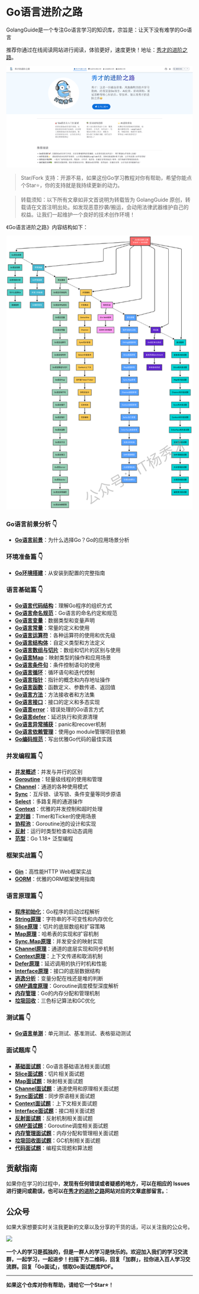 # Go语言进阶之路

GolangGuide是一个专注Go语言学习的知识库，宗旨是：让天下没有难学的Go语言

推荐你通过在线阅读网站进行阅读，体验更好，速度更快！地址：[秀才的进阶之路](https://golangstar.cn)。

![](./assets/golangguide首页.png)

>Star/Fork 支持：开源不易，如果这份Go学习教程对你有帮助，希望你能点个Star⭐，你的支持就是我持续更新的动力。  

>转载须知：以下所有文章如非文首说明为转载皆为 GolangGuide 原创，转载请在文首注明出处。如发现恶意抄袭/搬运，会动用法律武器维护自己的权益。让我们一起维护一个良好的技术创作环境！

《Go语言进阶之路》内容结构如下：

![](./assets/go语言进阶之路.png)

### **Go语言前景分析** 👇
- [**Go语言前景**](https://golangstar.cn/go_series/go_prospect/go_prospect.html)：为什么选择Go？Go的应用场景分析

### **环境准备篇** 👇
- [**Go环境搭建**](https://golangstar.cn/go_series/go_environment/go_environment.html)：从安装到配置的完整指南

### **语言基础篇** 👇
- [**Go语言代码结构**](https://golangstar.cn/go_series/go_base/go_code_structure.html)：理解Go程序的组织方式
- [**Go语言命名规范**](https://golangstar.cn/go_series/go_base/go_naming_standards.html)：Go语言的命名约定和规范
- [**Go语言变量**](https://golangstar.cn/go_series/go_base/go_variable.html)：数据类型和变量声明
- [**Go语言常量**](https://golangstar.cn/go_series/go_base/go_constant.html)：常量的定义和使用
- [**Go语言运算符**](https://golangstar.cn/go_series/go_base/go_operators.html)：各种运算符的使用和优先级
- [**Go语言结构体**](https://golangstar.cn/go_series/go_base/go_struct.html)：自定义类型和方法定义
- [**Go语言数组与切片**](https://golangstar.cn/go_series/go_base/go_slice.html)：数组和切片的区别与使用
- [**Go语言Map**](https://golangstar.cn/go_series/go_base/go_map.html)：映射类型的操作和应用场景
- [**Go语言条件句**](https://golangstar.cn/go_series/go_base/go_condition.html)：条件控制语句的使用
- [**Go语言循环**](https://golangstar.cn/go_series/go_base/go_loop.html)：循环语句和迭代控制
- [**Go语言指针**](https://golangstar.cn/go_series/go_base/go_pointer.html)：指针的概念和内存地址操作
- [**Go语言函数**](https://golangstar.cn/go_series/go_base/go_function.html)：函数定义、参数传递、返回值
- [**Go语言方法**](https://golangstar.cn/go_series/go_base/go_method.html)：方法接收者和方法集
- [**Go语言接口**](https://golangstar.cn/go_series/go_base/go_interface.html)：接口的定义和多态实现
- [**Go语言error**](https://golangstar.cn/go_series/go_base/go_error.html)：错误处理的Go语言方式
- [**Go语言defer**](https://golangstar.cn/go_series/go_base/go_defer.html)：延迟执行和资源清理
- [**Go语言异常捕获**](https://golangstar.cn/go_series/go_base/go_exception.html)：panic和recover机制
- [**Go语言依赖管理**](https://golangstar.cn/go_series/go_base/go_dependency.html)：使用go module管理项目依赖
- [**Go编码规范**](https://golangstar.cn/go_series/go_coding_standards/go_coding_standards.html)：写出优雅Go代码的最佳实践

### **并发编程篇** 👇
- [**并发概述**](https://golangstar.cn/go_series/go_advanced/concurrency.html)：并发与并行的区别
- [**Goroutine**](https://golangstar.cn/go_series/go_advanced/goroutine.html)：轻量级线程的使用和管理
- [**Channel**](https://golangstar.cn/go_series/go_advanced/channel.html)：通道的各种使用模式
- [**Sync**](https://golangstar.cn/go_series/go_advanced/sync.html)：互斥锁、读写锁、条件变量等同步原语
- [**Select**](https://golangstar.cn/go_series/go_advanced/select.html)：多路复用的通道操作
- [**Context**](https://golangstar.cn/go_series/go_advanced/context.html)：优雅的并发控制和超时处理
- [**定时器**](https://golangstar.cn/go_series/go_advanced/timer.html)：Timer和Ticker的使用场景
- [**协程池**](https://golangstar.cn/go_series/go_advanced/goroutine_pool.html)：Goroutine池的设计和实现
- [**反射**](https://golangstar.cn/go_series/go_advanced/reflect.html)：运行时类型检查和动态调用
- [**范型**](https://golangstar.cn/go_series/go_advanced/generics.html)：Go 1.18+ 泛型编程

### **框架实战篇** 👇
- [**Gin**](https://golangstar.cn/go_series/go_framework/gin.html)：高性能HTTP Web框架实战
- [**GORM**](https://golangstar.cn/go_series/go_framework/gorm.html)：优雅的ORM框架使用指南

### **语言原理篇** 👇
- [**程序初始化**](https://golangstar.cn/go_series/go_principles/initialization.html)：Go程序的启动过程解析
- [**String原理**](https://golangstar.cn/go_series/go_principles/string_principles.html)：字符串的不可变性和内存优化
- [**Slice原理**](https://golangstar.cn/go_series/go_principles/slice_principles.html)：切片的底层数组和扩容策略
- [**Map原理**](https://golangstar.cn/go_series/go_principles/map_principles.html)：哈希表的实现和扩容机制
- [**Sync.Map原理**](https://golangstar.cn/go_series/go_principles/sync.map_principles.html)：并发安全的映射实现
- [**Channel原理**](https://golangstar.cn/go_series/go_principles/channel_principles.html)：通道的底层实现和同步机制
- [**Context原理**](https://golangstar.cn/go_series/go_principles/context_principles.html)：上下文传递和取消机制
- [**Defer原理**](https://golangstar.cn/go_series/go_principles/defer_principles.html)：延迟调用的执行时机和性能
- [**Interface原理**](https://golangstar.cn/go_series/go_principles/interface_principles.html)：接口的底层数据结构
- [**逃逸分析**](https://golangstar.cn/go_series/go_principles/escape_principles.html)：变量分配在栈还是堆的判断
- [**GMP调度原理**](https://golangstar.cn/go_series/go_principles/gmp_principles.html)：Goroutine调度模型深度解析
- [**内存管理**](https://golangstar.cn/go_series/go_principles/memory_principles.html)：Go的内存分配和管理机制
- [**垃圾回收**](https://golangstar.cn/go_series/go_principles/gc_principles.html)：三色标记算法和GC优化

### **测试篇** 👇
- [**Go语言单测**](https://golangstar.cn/go_series/go_testing/go_testing.html)：单元测试、基准测试、表格驱动测试

### **面试题库** 👇
- [**基础面试题**](https://golangstar.cn/go_series/go_interview/base_interview.html)：Go语言基础语法相关面试题
- [**Slice面试题**](https://golangstar.cn/go_series/go_interview/slice_interview.html)：切片相关面试题
- [**Map面试题**](https://golangstar.cn/go_series/go_interview/map_interview.html)：映射相关面试题
- [**Channel面试题**](https://golangstar.cn/go_series/go_interview/channel_interview.html)：通道使用和原理相关面试题
- [**Sync面试题**](https://golangstar.cn/go_series/go_interview/sync_interview.html)：同步原语相关面试题
- [**Context面试题**](https://golangstar.cn/go_series/go_interview/context_interview.html)：上下文相关面试题
- [**Interface面试题**](https://golangstar.cn/go_series/go_interview/interface_interview.html)：接口相关面试题
- [**反射面试题**](https://golangstar.cn/go_series/go_interview/reflect_interview.html)：反射机制相关面试题
- [**GMP面试题**](https://golangstar.cn/go_series/go_interview/gmp_interview.html)：Goroutine调度相关面试题
- [**内存管理面试题**](https://golangstar.cn/go_series/go_interview/memory_interview.html)：内存分配和管理相关面试题
- [**垃圾回收面试题**](https://golangstar.cn/go_series/go_interview/gc_interview.html)：GC机制相关面试题
- [**代码面试题**](https://golangstar.cn/go_series/go_interview/coding_interview.html)：编程实现题和算法题


## 贡献指南

如果你在学习的过程中，**发现有任何错误或者疑惑的地方，可以在相应的 Issues 进行提问或勘误，也可以在[秀才的进阶之路](https://golangstar.cn)网站对应的文章底部留言。**：

## 公众号

如果大家想要实时关注我更新的文章以及分享的干货的话，可以关注我的公众号。

![](./assets/公众号.png)

**一个人的学习是孤独的，但是一群人的学习是快乐的。欢迎加入我们的学习交流群，一起学习，一起进步！扫描下方二维码，回复「加群」，拉你进入百人学习交流群。回复「Go面试」，领取Go面试题库PDF。**

---

**如果这个仓库对你有帮助，请给它一个Star⭐！**



